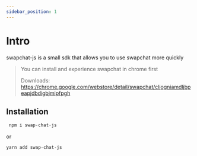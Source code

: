 ```yaml
---
sidebar_position: 1
---
```

# Intro
swapchat-js is a small sdk that allows you to use swapchat more quickly

> You can install and experience swapchat in chrome first
> 
> Downloads: https://chrome.google.com/webstore/detail/swapchat/cljogniamdljbpeapjdbdigbjmipfpgh

## Installation
```javascript
 npm i swap-chat-js 
```
 or

 ```javascript
 yarn add swap-chat-js
```

